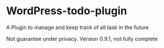 # WordPress-todo-plugin
A Plugin to manage and keep track of all task in the future

Not guarantee under privacy. Version 0.9.1, not fully complete

